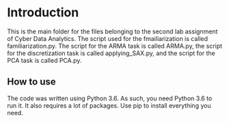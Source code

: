 Introduction
======
This is the main folder for the files belonging to the second lab assignment of Cyber Data Analytics. The script used for the fmailiarization is called familiarization.py. The script for the ARMA task is called ARMA.py, the script for the discretization task is called applying_SAX.py, and the script for the PCA task is called PCA.py.

How to use
------
The code was written using Python 3.6. As such, you need Python 3.6 to run it. It also requires a lot of packages. Use pip to install everything you need.

